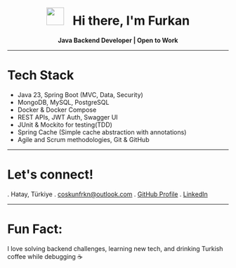 <h1 align="center"> <img src="https://media.giphy.com/media/hvRJCLFzcasrR4ia7z/giphy.gif" width="40px"/> &nbsp;
 Hi there, I'm Furkan </h1>

<p align="center">
 <strong> Java Backend Developer | Open to Work</strong> <br/>
</p>

---

 # Tech Stack
- Java 23, Spring Boot (MVC, Data, Security)
- MongoDB, MySQL, PostgreSQL
- Docker & Docker Compose 
- REST APIs, JWT Auth, Swagger UI
- JUnit & Mockito for testing(TDD)
- Spring Cache (Simple cache abstraction with annotations)
- Agile and Scrum methodologies, Git & GitHub

---

#  Let's connect!
.  Hatay, Türkiye
.  coskunfrkn@outlook.com
.  <a href="https://github.com/coskun-furkan" target="_blank">GitHub Profile</a>
.  <a href="https://linkedin.com/in/coskun-furkan" target="_blank">LinkedIn</a>

---

# Fun Fact:
I love solving backend challenges, learning new tech, and drinking Turkish coffee while debugging ☕

